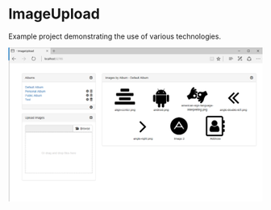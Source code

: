 # ImageUpload
Example project demonstrating the use of various technologies.

![Example](/screenshot/splash.png)
